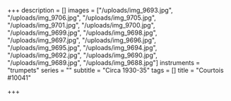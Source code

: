 +++
description = []
images = ["/uploads/img_9693.jpg", "/uploads/img_9706.jpg", "/uploads/img_9705.jpg", "/uploads/img_9701.jpg", "/uploads/img_9700.jpg", "/uploads/img_9699.jpg", "/uploads/img_9698.jpg", "/uploads/img_9697.jpg", "/uploads/img_9696.jpg", "/uploads/img_9695.jpg", "/uploads/img_9694.jpg", "/uploads/img_9692.jpg", "/uploads/img_9690.jpg", "/uploads/img_9689.jpg", "/uploads/img_9688.jpg"]
instruments = "trumpets"
series = ""
subtitle = "Circa 1930-35"
tags = []
title = "Courtois #10041"

+++
